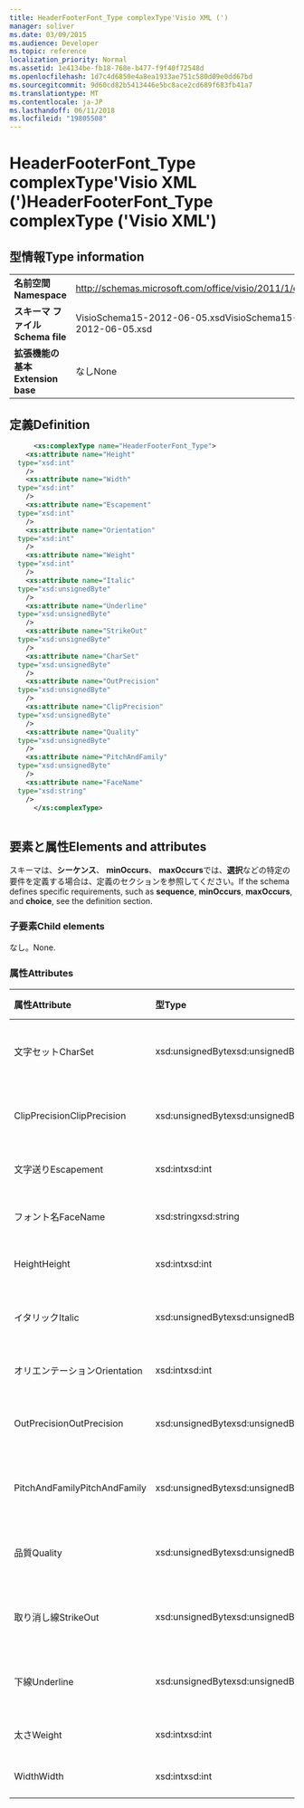 ```yaml
---
title: HeaderFooterFont_Type complexType'Visio XML (')
manager: soliver
ms.date: 03/09/2015
ms.audience: Developer
ms.topic: reference
localization_priority: Normal
ms.assetid: 1e4134be-fb18-768e-b477-f9f40f72548d
ms.openlocfilehash: 1d7c4d6850e4a8ea1933ae751c580d09e0dd67bd
ms.sourcegitcommit: 9d60cd82b5413446e5bc8ace2cd689f683fb41a7
ms.translationtype: MT
ms.contentlocale: ja-JP
ms.lasthandoff: 06/11/2018
ms.locfileid: "19805508"
---
```

# <a name="headerfooterfonttype-complextype-visio-xml"></a><span data-ttu-id="e3dc1-102">HeaderFooterFont_Type complexType'Visio XML (')</span><span class="sxs-lookup"><span data-stu-id="e3dc1-102">HeaderFooterFont_Type complexType ('Visio XML')</span></span>

## <a name="type-information"></a><span data-ttu-id="e3dc1-103">型情報</span><span class="sxs-lookup"><span data-stu-id="e3dc1-103">Type information</span></span>

|||
|:-----|:-----|
|<span data-ttu-id="e3dc1-104">**名前空間**</span><span class="sxs-lookup"><span data-stu-id="e3dc1-104">**Namespace**</span></span> <br/> |http://schemas.microsoft.com/office/visio/2011/1/core  <br/> |
|<span data-ttu-id="e3dc1-105">**スキーマ ファイル**</span><span class="sxs-lookup"><span data-stu-id="e3dc1-105">**Schema file**</span></span> <br/> |<span data-ttu-id="e3dc1-106">VisioSchema15-2012-06-05.xsd</span><span class="sxs-lookup"><span data-stu-id="e3dc1-106">VisioSchema15-2012-06-05.xsd</span></span>  <br/> |
|<span data-ttu-id="e3dc1-107">**拡張機能の基本**</span><span class="sxs-lookup"><span data-stu-id="e3dc1-107">**Extension base**</span></span> <br/> |<span data-ttu-id="e3dc1-108">なし</span><span class="sxs-lookup"><span data-stu-id="e3dc1-108">None</span></span>  <br/> |
   
## <a name="definition"></a><span data-ttu-id="e3dc1-109">定義</span><span class="sxs-lookup"><span data-stu-id="e3dc1-109">Definition</span></span>

```XML
      <xs:complexType name="HeaderFooterFont_Type">
    <xs:attribute name="Height"
  type="xsd:int"
    />
    <xs:attribute name="Width"
  type="xsd:int"
    />
    <xs:attribute name="Escapement"
  type="xsd:int"
    />
    <xs:attribute name="Orientation"
  type="xsd:int"
    />
    <xs:attribute name="Weight"
  type="xsd:int"
    />
    <xs:attribute name="Italic"
  type="xsd:unsignedByte"
    />
    <xs:attribute name="Underline"
  type="xsd:unsignedByte"
    />
    <xs:attribute name="StrikeOut"
  type="xsd:unsignedByte"
    />
    <xs:attribute name="CharSet"
  type="xsd:unsignedByte"
    />
    <xs:attribute name="OutPrecision"
  type="xsd:unsignedByte"
    />
    <xs:attribute name="ClipPrecision"
  type="xsd:unsignedByte"
    />
    <xs:attribute name="Quality"
  type="xsd:unsignedByte"
    />
    <xs:attribute name="PitchAndFamily"
  type="xsd:unsignedByte"
    />
    <xs:attribute name="FaceName"
  type="xsd:string"
    />
      </xs:complexType>
      
```

## <a name="elements-and-attributes"></a><span data-ttu-id="e3dc1-110">要素と属性</span><span class="sxs-lookup"><span data-stu-id="e3dc1-110">Elements and attributes</span></span>

<span data-ttu-id="e3dc1-111">スキーマは、**シーケンス**、 **minOccurs**、 **maxOccurs**では、**選択**などの特定の要件を定義する場合は、定義のセクションを参照してください。</span><span class="sxs-lookup"><span data-stu-id="e3dc1-111">If the schema defines specific requirements, such as **sequence**, **minOccurs**, **maxOccurs**, and **choice**, see the definition section.</span></span> 
  
### <a name="child-elements"></a><span data-ttu-id="e3dc1-112">子要素</span><span class="sxs-lookup"><span data-stu-id="e3dc1-112">Child elements</span></span>

<span data-ttu-id="e3dc1-113">なし。</span><span class="sxs-lookup"><span data-stu-id="e3dc1-113">None.</span></span>
  
### <a name="attributes"></a><span data-ttu-id="e3dc1-114">属性</span><span class="sxs-lookup"><span data-stu-id="e3dc1-114">Attributes</span></span>

|<span data-ttu-id="e3dc1-115">**属性**</span><span class="sxs-lookup"><span data-stu-id="e3dc1-115">**Attribute**</span></span>|<span data-ttu-id="e3dc1-116">**型**</span><span class="sxs-lookup"><span data-stu-id="e3dc1-116">**Type**</span></span>|<span data-ttu-id="e3dc1-117">**必須**</span><span class="sxs-lookup"><span data-stu-id="e3dc1-117">**Required**</span></span>|<span data-ttu-id="e3dc1-118">**説明**</span><span class="sxs-lookup"><span data-stu-id="e3dc1-118">**Description**</span></span>|<span data-ttu-id="e3dc1-119">**使用可能な値**</span><span class="sxs-lookup"><span data-stu-id="e3dc1-119">**Possible values**</span></span>|
|:-----|:-----|:-----|:-----|:-----|
|<span data-ttu-id="e3dc1-120">文字セット</span><span class="sxs-lookup"><span data-stu-id="e3dc1-120">CharSet</span></span>  <br/> |<span data-ttu-id="e3dc1-121">xsd:unsignedByte</span><span class="sxs-lookup"><span data-stu-id="e3dc1-121">xsd:unsignedByte</span></span>  <br/> |<span data-ttu-id="e3dc1-122">省略可能</span><span class="sxs-lookup"><span data-stu-id="e3dc1-122">optional</span></span>  <br/> ||<span data-ttu-id="e3dc1-123">Xsd:unsignedByte の値を入力します。</span><span class="sxs-lookup"><span data-stu-id="e3dc1-123">Values of the xsd:unsignedByte type.</span></span>  <br/> |
|<span data-ttu-id="e3dc1-124">ClipPrecision</span><span class="sxs-lookup"><span data-stu-id="e3dc1-124">ClipPrecision</span></span>  <br/> |<span data-ttu-id="e3dc1-125">xsd:unsignedByte</span><span class="sxs-lookup"><span data-stu-id="e3dc1-125">xsd:unsignedByte</span></span>  <br/> |<span data-ttu-id="e3dc1-126">省略可能</span><span class="sxs-lookup"><span data-stu-id="e3dc1-126">optional</span></span>  <br/> ||<span data-ttu-id="e3dc1-127">Xsd:unsignedByte の値を入力します。</span><span class="sxs-lookup"><span data-stu-id="e3dc1-127">Values of the xsd:unsignedByte type.</span></span>  <br/> |
|<span data-ttu-id="e3dc1-128">文字送り</span><span class="sxs-lookup"><span data-stu-id="e3dc1-128">Escapement</span></span>  <br/> |<span data-ttu-id="e3dc1-129">xsd:int</span><span class="sxs-lookup"><span data-stu-id="e3dc1-129">xsd:int</span></span>  <br/> |<span data-ttu-id="e3dc1-130">省略可能</span><span class="sxs-lookup"><span data-stu-id="e3dc1-130">optional</span></span>  <br/> ||<span data-ttu-id="e3dc1-131">Xsd:int 型の値です。</span><span class="sxs-lookup"><span data-stu-id="e3dc1-131">Values of the xsd:int type.</span></span>  <br/> |
|<span data-ttu-id="e3dc1-132">フォント名</span><span class="sxs-lookup"><span data-stu-id="e3dc1-132">FaceName</span></span>  <br/> |<span data-ttu-id="e3dc1-133">xsd:string</span><span class="sxs-lookup"><span data-stu-id="e3dc1-133">xsd:string</span></span>  <br/> |<span data-ttu-id="e3dc1-134">省略可能</span><span class="sxs-lookup"><span data-stu-id="e3dc1-134">optional</span></span>  <br/> ||<span data-ttu-id="e3dc1-135">Xsd:string の値を入力します。</span><span class="sxs-lookup"><span data-stu-id="e3dc1-135">Values of the xsd:string type.</span></span>  <br/> |
|<span data-ttu-id="e3dc1-136">Height</span><span class="sxs-lookup"><span data-stu-id="e3dc1-136">Height</span></span>  <br/> |<span data-ttu-id="e3dc1-137">xsd:int</span><span class="sxs-lookup"><span data-stu-id="e3dc1-137">xsd:int</span></span>  <br/> |<span data-ttu-id="e3dc1-138">省略可能</span><span class="sxs-lookup"><span data-stu-id="e3dc1-138">optional</span></span>  <br/> ||<span data-ttu-id="e3dc1-139">Xsd:int 型の値です。</span><span class="sxs-lookup"><span data-stu-id="e3dc1-139">Values of the xsd:int type.</span></span>  <br/> |
|<span data-ttu-id="e3dc1-140">イタリック</span><span class="sxs-lookup"><span data-stu-id="e3dc1-140">Italic</span></span>  <br/> |<span data-ttu-id="e3dc1-141">xsd:unsignedByte</span><span class="sxs-lookup"><span data-stu-id="e3dc1-141">xsd:unsignedByte</span></span>  <br/> |<span data-ttu-id="e3dc1-142">省略可能</span><span class="sxs-lookup"><span data-stu-id="e3dc1-142">optional</span></span>  <br/> ||<span data-ttu-id="e3dc1-143">Xsd:unsignedByte の値を入力します。</span><span class="sxs-lookup"><span data-stu-id="e3dc1-143">Values of the xsd:unsignedByte type.</span></span>  <br/> |
|<span data-ttu-id="e3dc1-144">オリエンテーション</span><span class="sxs-lookup"><span data-stu-id="e3dc1-144">Orientation</span></span>  <br/> |<span data-ttu-id="e3dc1-145">xsd:int</span><span class="sxs-lookup"><span data-stu-id="e3dc1-145">xsd:int</span></span>  <br/> |<span data-ttu-id="e3dc1-146">省略可能</span><span class="sxs-lookup"><span data-stu-id="e3dc1-146">optional</span></span>  <br/> ||<span data-ttu-id="e3dc1-147">Xsd:int 型の値です。</span><span class="sxs-lookup"><span data-stu-id="e3dc1-147">Values of the xsd:int type.</span></span>  <br/> |
|<span data-ttu-id="e3dc1-148">OutPrecision</span><span class="sxs-lookup"><span data-stu-id="e3dc1-148">OutPrecision</span></span>  <br/> |<span data-ttu-id="e3dc1-149">xsd:unsignedByte</span><span class="sxs-lookup"><span data-stu-id="e3dc1-149">xsd:unsignedByte</span></span>  <br/> |<span data-ttu-id="e3dc1-150">省略可能</span><span class="sxs-lookup"><span data-stu-id="e3dc1-150">optional</span></span>  <br/> ||<span data-ttu-id="e3dc1-151">Xsd:unsignedByte の値を入力します。</span><span class="sxs-lookup"><span data-stu-id="e3dc1-151">Values of the xsd:unsignedByte type.</span></span>  <br/> |
|<span data-ttu-id="e3dc1-152">PitchAndFamily</span><span class="sxs-lookup"><span data-stu-id="e3dc1-152">PitchAndFamily</span></span>  <br/> |<span data-ttu-id="e3dc1-153">xsd:unsignedByte</span><span class="sxs-lookup"><span data-stu-id="e3dc1-153">xsd:unsignedByte</span></span>  <br/> |<span data-ttu-id="e3dc1-154">省略可能</span><span class="sxs-lookup"><span data-stu-id="e3dc1-154">optional</span></span>  <br/> ||<span data-ttu-id="e3dc1-155">Xsd:unsignedByte の値を入力します。</span><span class="sxs-lookup"><span data-stu-id="e3dc1-155">Values of the xsd:unsignedByte type.</span></span>  <br/> |
|<span data-ttu-id="e3dc1-156">品質</span><span class="sxs-lookup"><span data-stu-id="e3dc1-156">Quality</span></span>  <br/> |<span data-ttu-id="e3dc1-157">xsd:unsignedByte</span><span class="sxs-lookup"><span data-stu-id="e3dc1-157">xsd:unsignedByte</span></span>  <br/> |<span data-ttu-id="e3dc1-158">省略可能</span><span class="sxs-lookup"><span data-stu-id="e3dc1-158">optional</span></span>  <br/> ||<span data-ttu-id="e3dc1-159">Xsd:unsignedByte の値を入力します。</span><span class="sxs-lookup"><span data-stu-id="e3dc1-159">Values of the xsd:unsignedByte type.</span></span>  <br/> |
|<span data-ttu-id="e3dc1-160">取り消し線</span><span class="sxs-lookup"><span data-stu-id="e3dc1-160">StrikeOut</span></span>  <br/> |<span data-ttu-id="e3dc1-161">xsd:unsignedByte</span><span class="sxs-lookup"><span data-stu-id="e3dc1-161">xsd:unsignedByte</span></span>  <br/> |<span data-ttu-id="e3dc1-162">省略可能</span><span class="sxs-lookup"><span data-stu-id="e3dc1-162">optional</span></span>  <br/> ||<span data-ttu-id="e3dc1-163">Xsd:unsignedByte の値を入力します。</span><span class="sxs-lookup"><span data-stu-id="e3dc1-163">Values of the xsd:unsignedByte type.</span></span>  <br/> |
|<span data-ttu-id="e3dc1-164">下線</span><span class="sxs-lookup"><span data-stu-id="e3dc1-164">Underline</span></span>  <br/> |<span data-ttu-id="e3dc1-165">xsd:unsignedByte</span><span class="sxs-lookup"><span data-stu-id="e3dc1-165">xsd:unsignedByte</span></span>  <br/> |<span data-ttu-id="e3dc1-166">省略可能</span><span class="sxs-lookup"><span data-stu-id="e3dc1-166">optional</span></span>  <br/> ||<span data-ttu-id="e3dc1-167">Xsd:unsignedByte の値を入力します。</span><span class="sxs-lookup"><span data-stu-id="e3dc1-167">Values of the xsd:unsignedByte type.</span></span>  <br/> |
|<span data-ttu-id="e3dc1-168">太さ</span><span class="sxs-lookup"><span data-stu-id="e3dc1-168">Weight</span></span>  <br/> |<span data-ttu-id="e3dc1-169">xsd:int</span><span class="sxs-lookup"><span data-stu-id="e3dc1-169">xsd:int</span></span>  <br/> |<span data-ttu-id="e3dc1-170">省略可能</span><span class="sxs-lookup"><span data-stu-id="e3dc1-170">optional</span></span>  <br/> ||<span data-ttu-id="e3dc1-171">Xsd:int 型の値です。</span><span class="sxs-lookup"><span data-stu-id="e3dc1-171">Values of the xsd:int type.</span></span>  <br/> |
|<span data-ttu-id="e3dc1-172">Width</span><span class="sxs-lookup"><span data-stu-id="e3dc1-172">Width</span></span>  <br/> |<span data-ttu-id="e3dc1-173">xsd:int</span><span class="sxs-lookup"><span data-stu-id="e3dc1-173">xsd:int</span></span>  <br/> |<span data-ttu-id="e3dc1-174">省略可能</span><span class="sxs-lookup"><span data-stu-id="e3dc1-174">optional</span></span>  <br/> ||<span data-ttu-id="e3dc1-175">Xsd:int 型の値です。</span><span class="sxs-lookup"><span data-stu-id="e3dc1-175">Values of the xsd:int type.</span></span>  <br/> |
   

